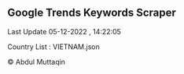 

## Google Trends Keywords Scraper 
 
Last Update 05-12-2022 , 14:22:05

Country List :
VIETNAM.json



© Abdul Muttaqin 
